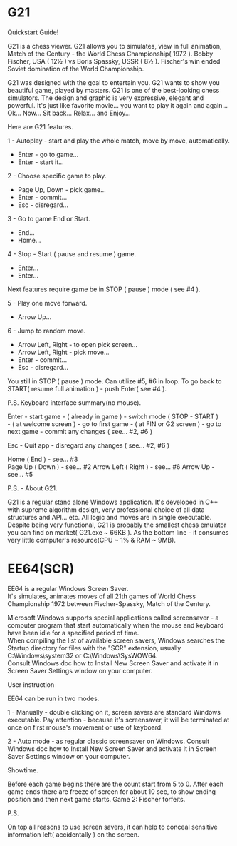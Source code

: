 # G21

Quickstart Guide! 

G21 is a chess viewer.
G21 allows you to simulates, view in full animation, Match of the Century - the World Chess Championship( 1972 ).
Bobby Fischer, USA ( 12½ ) vs Boris Spassky, USSR ( 8½ ). 
Fischer's win ended Soviet domination of the World Championship.

G21 was designed with the goal to entertain you.
G21 wants to show you beautiful game, played by masters.
G21 is one of the best-looking chess simulators.
The design and graphic is very expressive, elegant and powerful.
It's just like favorite movie... you want to play it again and again...
Ok... Now... 
Sit back... Relax... and Enjoy...

Here are G21 features.

1 - Autoplay - start and play the whole match, move by move, automatically.
   - Enter - go to game...
   - Enter - start it...

2 - Choose specific game to play. 
   - Page Up, Down - pick game...
   - Enter - commit...
   - Esc - disregard...

3 - Go to game End or Start.
   - End...
   - Home...

4 - Stop - Start ( pause and resume ) game. 
   - Enter...
   - Enter...

Next features require game be in STOP ( pause ) mode ( see #4 ).

5 - Play one move forward. 
   - Arrow Up...  

6 - Jump to random move.
   - Arrow Left, Right - to open pick screen...
   - Arrow Left, Right - pick move...
   - Enter - commit...
   - Esc - disregard...

You still in STOP ( pause ) mode.
Can utilize #5, #6 in loop. 
To go back to START( resume full animation ) - push Enter( see #4 ).
                 
P.S. Keyboard interface summary(no mouse).

Enter - start game
        - ( already in game ) - switch mode ( STOP - START )          
        - ( at welcome screen ) - go to first game
        - ( at FIN or G2 screen ) - go to next game
        - commit any changes ( see... #2, #6 )
 
Esc - Quit app
      - disregard any changes ( see... #2, #6 )

Home ( End ) - see... #3  
Page Up ( Down ) -  see... #2
Arrow Left ( Right )  -  see... #6
Arrow Up    -  see... #5

P.S. - About G21.

G21 is a regular stand alone Windows application.
It's developed in C++ with supreme algorithm design, very professional choice of all data structures and API... etc.
All logic and moves are in single executable. 
Despite being very functional, G21 is probably the smallest chess emulator you can find on market( G21.exe ~ 66KB ).
As the bottom line - it consumes very little computer's resource(CPU ~ 1% & RAM ~ 9MB).

# EE64(SCR)

EE64 is a regular Windows Screen Saver.  
It's simulates, animates moves of all 21th games of World Chess Championship 1972 between Fischer-Spassky, Match of the Century.

Microsoft Windows supports special applications called screensaver - a computer program that start automatically when the mouse and keyboard have been idle
for a specified period of time.  
When compiling the list of available screen savers, Windows searches the Startup directory for files with the "SCR" extension, usually C:\Windows\system32 
or C:\Windows\SysWOW64.  
Consult Windows doc how to Install New Screen Saver and activate it in Screen Saver Settings window on your computer.

User instruction

EE64 can be run in two modes.

1 - Manually - double clicking on it, screen savers are standard Windows executable.   Pay attention - because it's screensaver, it will be terminated at         once on first mouse's movement or use of keyboard.

2 - Auto mode - as regular classic screensaver on Windows.   Consult Windows doc how to Install New Screen Saver and activate it in Screen Saver Settings         window on your computer.  
      
Showtime.

Before each game begins there are the count start from 5 to 0.   After each game ends there are freeze of screen for about 10 sec, to show ending position and then next game starts.   Game 2: Fischer forfeits.

P.S.

On top all reasons to use screen savers, it can help to conceal sensitive information left( accidentally ) on the screen.
